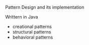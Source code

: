 Pattern Design and its implementation

Writtern in Java

- creational patterns
- structural patterns
- behavioral patterns

